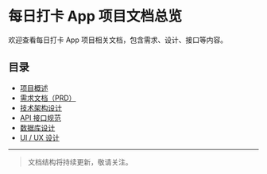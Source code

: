 # 每日打卡 App 项目文档总览

欢迎查看每日打卡 App 项目相关文档，包含需求、设计、接口等内容。

## 目录

- [项目概述](00-overview.md)
- [需求文档（PRD）](01-requirements.md)
- [技术架构设计](02-architecture.md)
- [API 接口规范](03-api.md)
- [数据库设计](04-database.md)
- [UI / UX 设计](05-ui-ux.md)

---

> 文档结构将持续更新，敬请关注。
